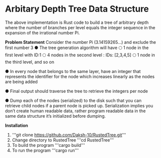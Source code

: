 # Arbitary Depth Tree Data Structure
The above implementation is Rust code to build a tree of arbitrary depth where the number of branches per level equals the integer sequence in the expansion of the irrational number Pi.

**Problem Statement**
Consider the number Pi (3.14159265...) and exclude the first number 3
● The tree generation algorithm will have
🌕 1 node in the first level with ID:1
🌕 4 nodes in the second level : IDs: [2,3,4,5]
🌕 1 node in the third level, and so on

● In every node that belongs to the same layer, have an integer that represents the
identifier for the node which increases linearly as the nodes are being added

● Final output should traverse the tree to retrieve the integers per node

● Dump each of the nodes (serialized) to the disk such that you can retrieve child nodes if
a parent node is picked up. Serialization implies you don’t create human readable data,
rather program readable data in the same data structure it’s initialized before dumping.

**Installation**
1. '''git clone https://github.com/Daksh-10/RustedTree.git'''
2. Change directory to RustedTree '''cd RustedTree'''
3. To build the program '''cargo build'''
4. To run the program '''cargo run'''

